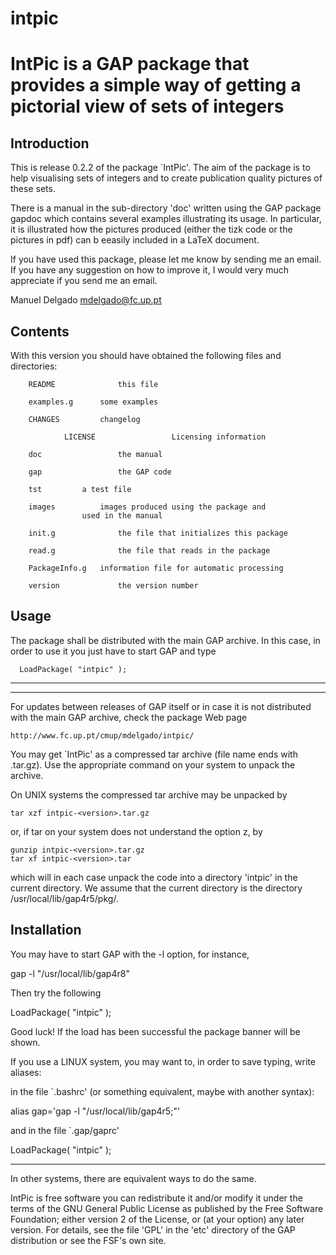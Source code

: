 # intpic
IntPic is a GAP package that provides a simple way of getting a pictorial view of sets of integers 
==================================================================================================

Introduction
------------

This is release 0.2.2 of the package `IntPic'.  The aim of the package is to
help visualising sets of integers and to create publication quality pictures
of these sets. 

There is a manual in the sub-directory 'doc' written using the GAP package
gapdoc which contains several examples illustrating its usage. In particular,
it is illustrated how the pictures produced (either the tizk code or the
pictures in pdf) can b eeasily included in a LaTeX document.

If you have used this package, please let me know by sending me an email. If
you have any suggestion on how to improve it, I would very much appreciate if
you send me an email.

Manuel Delgado			<mdelgado@fc.up.pt>

Contents
--------
With this version you should have obtained the following files and
directories:

		README          	this file

		examples.g		some examples

		CHANGES 		changelog
                
                LICENSE                 Licensing information

		doc             	the manual

		gap             	the GAP code

		tst			a test file

		images			images produced using the package and
					used in the manual

		init.g          	the file that initializes this package

		read.g          	the file that reads in the package

		PackageInfo.g	information file for automatic processing

		version				the version number

Usage
-----
The package shall be distributed with the main GAP archive. In this case, in
order to use it you just have to start GAP and type

      LoadPackage( "intpic" );

------------------------------
------------------------------
For updates between releases of GAP itself or in case it is not distributed
with the main GAP archive, check the package Web page

    http://www.fc.up.pt/cmup/mdelgado/intpic/

You may get `IntPic' as a compressed tar archive (file name ends with
.tar.gz). Use the appropriate command on your system to unpack the
archive.

On UNIX systems the compressed tar archive may be unpacked by

    tar xzf intpic-<version>.tar.gz

or, if tar on your system does not understand the option z, by

    gunzip intpic-<version>.tar.gz
    tar xf intpic-<version>.tar

which will in each case unpack the code into a directory 'intpic'
in the current directory. We assume that the current directory is the
directory /usr/local/lib/gap4r5/pkg/.

Installation
------------


You may have to start GAP with the -l option, for instance,

gap -l "/usr/local/lib/gap4r8"

Then try the following

LoadPackage( "intpic" );

Good luck!
If the load has been successful the package banner will be shown.


If you use a LINUX system, you may want to, in order to save typing, write
aliases:

in the file `.bashrc' (or something equivalent, maybe with another syntax):

alias gap='gap -l "/usr/local/lib/gap4r5;"'

and in the file `.gap/gaprc'

LoadPackage( "intpic" );

----------

In other systems, there are equivalent ways to do the same.



IntPic is free software you can redistribute it and/or modify it
under the terms of the GNU General Public License as published by the
Free Software Foundation; either version 2 of the License, or (at your
option) any later version. For details, see the file 'GPL' in the
'etc' directory of the GAP distribution or see the FSF's own site.

